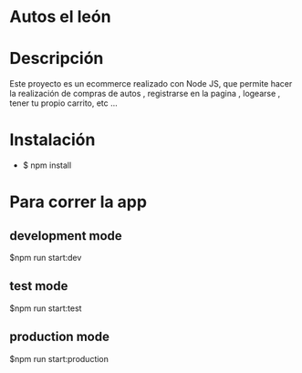 #                                                         Autos el león

# Descripción 
Este proyecto es un ecommerce realizado con Node JS, que permite hacer la realización de compras de autos , registrarse en la pagina , logearse , tener tu propio carrito, etc ...

# Instalación
- $ npm install  

# Para correr la app
## development mode
 $npm run start:dev
## test mode
 $npm run start:test
## production mode
 $npm run start:production

